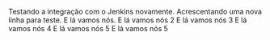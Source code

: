 Testando a integração com o Jenkins novamente.
Acrescentando uma nova linha para teste.
E lá vamos nós.
E lá vamos nós 2
E lá vamos nós 3
E lá vamos nós 4
E lá vamos nós 5
E lá vamos nós 5
